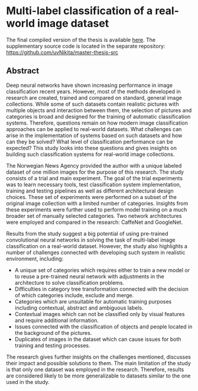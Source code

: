 # Multi-label classification of a real-world image dataset

The final compiled version of the thesis is available [here](https://github.com/uvNikita/master-thesis/blob/master/Multi-label%20classification%20of%20a%20real-world%20image%20dataset.pdf). The supplementary source code is located in the separate repository: https://github.com/uvNikita/master-thesis-src

## Abstract
Deep neural networks have shown increasing performance in image classification recent years. However, most of the methods developed in research are created, trained and compared on standard, general image collections. While some of such datasets contain realistic pictures with multiple objects and interaction between them, the selection of pictures and categories is broad and designed for the training of automatic classification systems. Therefore, questions remain on how modern image classification approaches can be applied to real-world datasets. What challenges can arise in the implementation of systems based on such datasets and how can they be solved? What level of classification performance can be expected? This study looks into these questions and gives insights on building such classification systems for real-world image collections.

The Norwegian News Agency provided the author with a unique labeled dataset of one million images for the purpose of this research. The study consists of a trial and main experiment. The goal of the trial experiments was to learn necessary tools, test classification system implementation, training and testing pipelines as well as different architectural design choices. These set of experiments were performed on a subset of the original image collection with a limited number of categories. Insights from these experiments were further used to perform model training on a much broader set of manually selected categories. Two network architectures were employed and compared in the research: CaffeNet and GoogleNet.

Results from the study suggest a big potential of using pre-trained convolutional neural networks in solving the task of multi-label image classification on a real-world dataset. However, the study also highlights a number of challenges connected with developing such system in realistic environment, including:
* A unique set of categories which requires either to train a new model or to reuse a pre-trained neural network with adjustments in the architecture to solve classification problems.
* Difficulties in category tree transformation connected with the decision of which categories include, exclude and merge.
* Categories which are unsuitable for automatic training purposes including contextual, abstract and ambiguous labels.
* Contextual images which can not be classified only by visual features and require additional information.
* Issues connected with the classification of objects and people located in the background of the pictures.
* Duplicates of images in the dataset which can cause issues for both training and testing processes.

The research gives further insights on the challenges mentioned, discusses their impact and possible solutions to them. The main limitation of the study is that only
one dataset was employed in the research. Therefore, results are considered likely to be more generalizable to datasets similar to the one used in the study.
